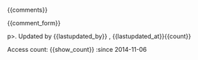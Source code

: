 
{{comments}}

{{comment_form}}


p>. Updated by {{lastupdated_by}} , {{lastupdated_at}}{{count}}

Access count: {{show_count}} :since 2014-11-06

